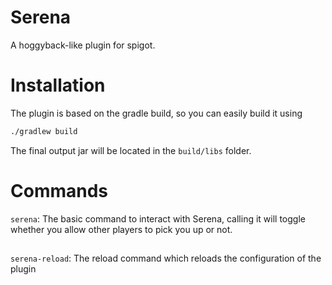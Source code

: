 # Serena

A hoggyback-like plugin for spigot.

Installation
=

The plugin is based on the gradle build, so you can easily build it using  
```bash
./gradlew build
```
The final output jar will be located in the `build/libs` folder.

Commands
===

`serena`: The basic command to interact with Serena, calling it will toggle whether you allow
other players to pick you up or not. 
##
`serena-reload`: The reload command which reloads the configuration of the plugin
